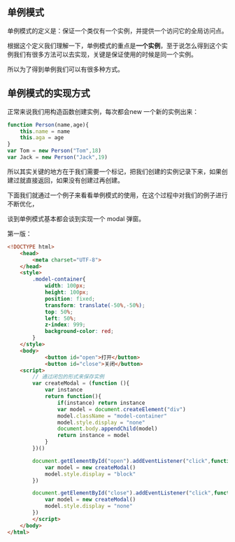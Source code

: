 ## 单例模式

单例模式的定义是：保证一个类仅有一个实例，并提供一个访问它的全局访问点。

根据这个定义我们理解一下，单例模式的重点是**一个实例**，至于说怎么得到这个实例我们有很多方法可以去实现，关键是保证使用的时候是同一个实例。


所以为了得到单例我们可以有很多种方式。

## 单例模式的实现方式

正常来说我们用构造函数创建实例，每次都会new 一个新的实例出来：

```js
function Person(name,age){
	this.name = name
	this.aga = age
}
var Tom = new Person("Tom",18)
var Jack = new Person("Jack",19)
```

所以其实关键的地方在于我们需要一个标记，把我们创建的实例记录下来，如果创建过就直接返回，如果没有创建过再创建。

下面我们就通过一个例子来看看单例模式的使用，在这个过程中对我们的例子进行不断优化，

谈到单例模式基本都会谈到实现一个 modal 弹窗。

第一版：

```html
<!DOCTYPE html>
	<head>
		<meta charset="UTF-8">	
	</head>
	<style>
		.model-container{
			width: 100px;
			height: 100px;
			position: fixed;
			transform: translate(-50%,-50%);
			top: 50%;
			left: 50%;
			z-index: 999;
			background-color: red;
		}
	</style>
	<body>
			<button id="open">打开</button>
			<button id="close">关闭</button>
	<script>
		// 通过闭包的形式来保存实例
		var createModal = (function (){
			var instance
			return function(){
				if(instance) return instance
				var model = document.createElement("div")
				model.className = "model-container"
				model.style.display = "none"
				document.body.appendChild(model)
				return instance = model
			}
		})()

		document.getElementById("open").addEventListener("click",function(){
			var model = new createModal()
			model.style.display = "block"
		})

		document.getElementById("close").addEventListener("click",function(){
			var model = new createModal()
			model.style.display = "none"
		})
		</script>
	</body>
</html>
```

